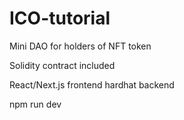 ﻿# ICO-tutorial

Mini DAO for holders of NFT token

Solidity contract included

React/Next.js frontend hardhat backend

npm run dev
